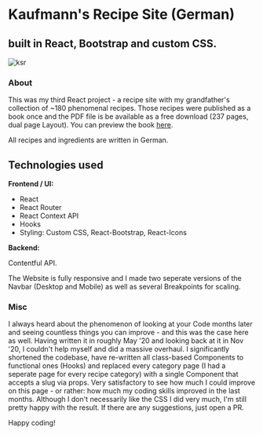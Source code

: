 # Kaufmann's Recipe Site (German)

## built in React, Bootstrap and custom CSS.

![ksr](https://kochannek.com/portfolio/kaufmanns-rezeptsammlung/ksroverviewgithub.png)

### About

This was my third React project - a recipe site with my grandfather's collection of ~180 phenomenal recipes.
Those recipes were published as a book once and the PDF file is be available as a free download (237 pages, dual page Layout).
You can preview the book [here](https://kochannek.com/previewer/kaufmannsrezeptsammlung).

All recipes and ingredients are written in German.

## Technologies used

**Frontend / UI:**

- React
- React Router
- React Context API
- Hooks
- Styling: Custom CSS, React-Bootstrap, React-Icons

**Backend:**

Contentful API.

The Website is fully responsive and I made two seperate versions of the Navbar (Desktop and Mobile) as well as several Breakpoints for scaling.

### Misc

I always heard about the phenomenon of looking at your Code months later and seeing countless things you can improve - and this was the case here as well.
Having written it in roughly May '20 and looking back at it in Nov '20, I couldn't help myself and did a massive overhaul. I significantly shortened the codebase, have re-written all class-based Components to functional ones (Hooks) and replaced every category page (I had a seperate page for every recipe category) with a single Component that accepts a slug via props.
Very satisfactory to see how much I could improve on this page - or rather: how much my coding skills improved in the last months.
Although I don't necessarily like the CSS I did very much, I'm still pretty happy with the result.
If there are any suggestions, just open a PR.

Happy coding!
